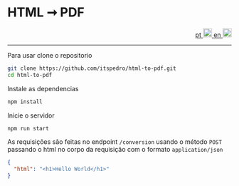 # HTML ➞ PDF
<div align="right">
  <a href="#">
    pt
    <img width="20px" src="https://flagicons.lipis.dev/flags/4x3/br.svg" />
  </a>
  <a href="https://github.com/itspedro/html-to-pdf/blob/main/README-en.md">
    en
    <img width="20px" src="https://flagicons.lipis.dev/flags/4x3/gb.svg" />
  </a>
</div>

---

Para usar clone o repositorio 

```bash
git clone https://github.com/itspedro/html-to-pdf.git
cd html-to-pdf
```

Instale as dependencias

```bash
npm install
```

Inicie o servidor

```bash
npm run start
```

As requisições são feitas no endpoint `/conversion` usando o método `POST` passando o html no corpo da requisição com o formato `application/json`

```json
{
  "html": "<h1>Hello World</h1>"
}
```
